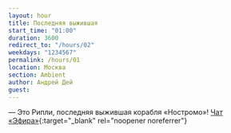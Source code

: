 ```yaml
---
layout: hour
title: Последняя выжившая
start_time: "01:00"
duration: 3600
redirect_to: "/hours/02"
weekdays: "1234567"
permalink: /hours/01
location: Москва
section: Ambient
author: Андрей Дей
guest:    
---
```


— Это Рипли, последняя выжившая корабля «Ностромо»! [Чат «Эфира»](https://t.me/+nk0UKze8dEczZDAy){:target="_blank" rel="noopener noreferrer"}
